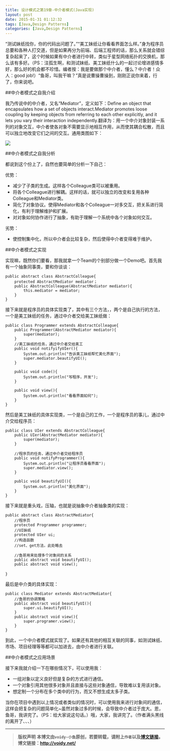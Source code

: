 ```yaml
---
title: 设计模式之第19章-中介者模式(Java实现)
layout: post
date: 2015-01-31 01:12:32
tags: [Java,Design Patterns]
categories: [Java,Design Patterns]
---
```


“测试妹纸找你，你的代码出问题了。”“美工妹纸让你看看界面怎么样。”身为程序员总要和各种人打交道，但是如果再分为前端、后端工程师的话，那么关系就会错综复杂起来了，这个时候如果有中介者进行中转，类似于星型网络拓扑的交换机，那么该有多好。（PS：注孤生啊，和测试妹纸、美工妹纸什么的一起讨论增进感情多好，那么好的机会都不珍惜。编者按：我是要做那个中介者，懂么？中介者！众人：good job!）“鱼哥，叫我干嘛？”真是说曹操曹操到，刚刚正说你来着，行了，你来说吧。

##中介者模式之自我介绍

我乃传说中的中介者，又名“Mediator”，定义如下：Define an object that encapsulates how a set of objects interact.Mediator promotes loose coupling by keeping objects from referring to each other explicitly, and it lets you vary their interaction independently.翻译为：用一个中介对象封装一系列的对象交互，中介者使各对象不需要显示地相互作用，从而使其耦合松散，而且可以独立地改变它们之间的交互。通用类图如下：

![](http://images.cnitblog.com/blog/666211/201501/301227229256825.png)

##中介者模式之自我分析

都说到这个份上了，自然也要简单的分析一下自己：

优势：

* 减少了子类的生成。这样各个Colleague类可以被重用。
* 将各个Colleague进行解耦。这样的话，就可以独立的改变和复用各种Colleague和Mediator类。
* 简化了对象协议。使得Mediator和各个Colleague一对多交互，把关系进行简化，有利于理解维护和扩展。
* 对对象如何协作进行了抽象，有助于理解一个系统中各个对象如何交互。

劣势：

* 使控制集中化，所以中介者会比较复杂，然后使得中介者变得难于维护。

##中介者模式之实现

实现嘛，既然你们要看，那我就拿一个Team的个别部分做一个Demo吧。首先我有一个抽象同事类，要和你谈谈：

	public abstract class AbstractColleague{
	    protected AbstractMediator mediator；
	    public AbstractColleague(AbstractMediator mediator){
	        this.mediator = mediator;
	    }
	}

接下来就是程序员的具体实现类了，其中有三个方法，，两个是自己执行的方法，一个是美工妹纸的任务，通过中介者交给美工妹纸做：

	public class Programmer extends AbstractColleague{
	    public Programmer(AbstractMediator mediator){
	        super(mediator);
	    }
	    //美工妹纸的任务，通过中介者交给美工
	    public void notifyifyUIer(){
	        System.out.println("告诉美工妹纸帮忙美化界面");
	        super.mediator.beautifyUI();
	    }
	
	    public void code(){
	        System.out.println("写程序，开发");
	    }
	
	    public void view(){
	        System.out.println("看看界面如何");
	    }
	}

然后是美工妹纸的具体实现类，一个是自己的工作，一个是程序员的事儿，通过中介交给程序员：

	public class UIer extends AbstractColleague{
	    public UIer(AbstractMediator mediator){
	        super(mediator);
	    }
	
	    //程序员的任务，通过中介者交给程序员
	    public void notifyProgrammer(){
	        System.out.println("让程序员看看界面");
	        super.mediator.view();
	    }
	
	    public void beautifyUI(){
	        System.out.println("美化界面");
	    }
	}

接下来就是重头戏，压轴，也就是说抽象中介者抽象类的实现：

	public abstract class AbstractMediator{
	    //程序员
	    protected Programmer programmer;
	    //UI妹纸
	    protected UIer ui;
	    //构造函数
	    //set、get方法，此处略去
	
	    //鱼哥用来处理多个对象间的关系
	    public abstract void beautifyUI();
	    public abstract void view();
	
	}　

最后是中介类的具体实现：

	public class Mediator extends AbstractMediator{
	    //鱼哥的协调策略
	    public abstract void beautifyUI(){
	        super.ui.beautifyUI();
	    }
	    public abstract void view(){
	        super.programer.view();
	    }
	}

到此，一个中介者模式就实现了。如果还有其他的相互关联的同事，如测试妹纸、市场、项目经理等等都可以加进去，由中介者进行关联。

##中介者模式之应用场景

接下来我就介绍一下在哪些情况下，可以使用我：

* 一组对象以定义良好但是复杂的方式进行通信。
* 一个对象引用其他很多对象并且直接与这些对象通信，导致难以复用该对象。
* 想定制一个分布在多个类中的行为，而又不想生成太多子类。

当你在项目中遇到以上情况或者类似的情况时，可以使用我来进行对象间的通信，这样会把复杂的问题简单化~虽然对象过多的时候，会导致中介者过于庞大。恩，鱼哥，我讲完了。（PS：给大家说这句话。）哦，大家，我讲完了。（作者满头黑线的离开了、、、）

---
> **版权声明**
> **本博文由`voidy-小鱼`原创，若要转载，请附上`作者`以及[博文链接](http://voidy.net)。**
> **博文链接：<http://voidy.net/>**